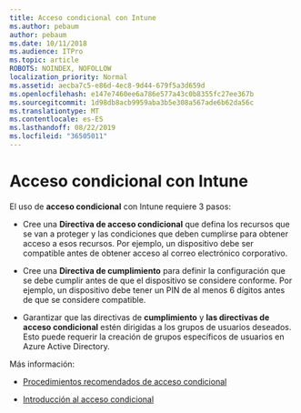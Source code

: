 ```yaml
---
title: Acceso condicional con Intune
ms.author: pebaum
author: pebaum
ms.date: 10/11/2018
ms.audience: ITPro
ms.topic: article
ROBOTS: NOINDEX, NOFOLLOW
localization_priority: Normal
ms.assetid: aecba7c5-e86d-4ec8-9d44-679f5a3d659d
ms.openlocfilehash: e147e7460ee6a786e577a43c0b8355fc27ee367b
ms.sourcegitcommit: 1d98db8acb9959aba3b5e308a567ade6b62da56c
ms.translationtype: MT
ms.contentlocale: es-ES
ms.lasthandoff: 08/22/2019
ms.locfileid: "36505011"
---
```

# <a name="conditional-access-with-intune"></a>Acceso condicional con Intune

El uso de **acceso condicional** con Intune requiere 3 pasos: 
  
- Cree una **Directiva de acceso condicional** que defina los recursos que se van a proteger y las condiciones que deben cumplirse para obtener acceso a esos recursos. Por ejemplo, un dispositivo debe ser compatible antes de obtener acceso al correo electrónico corporativo. 
    
- Cree una **Directiva de cumplimiento** para definir la configuración que se debe cumplir antes de que el dispositivo se considere conforme. Por ejemplo, un dispositivo debe tener un PIN de al menos 6 dígitos antes de que se considere compatible. 
    
- Garantizar que las directivas de **cumplimiento** y **las directivas de acceso condicional** estén dirigidas a los grupos de usuarios deseados. Esto puede requerir la creación de grupos específicos de usuarios en Azure Active Directory. 
    
Más información:
  
- [Procedimientos recomendados de acceso condicional](https://docs.microsoft.com/azure/active-directory/conditional-access/best-practices)
    
- [Introducción al acceso condicional](https://docs.microsoft.com/azure/active-directory/active-directory-conditional-access-azure-portal-get-started)
    

